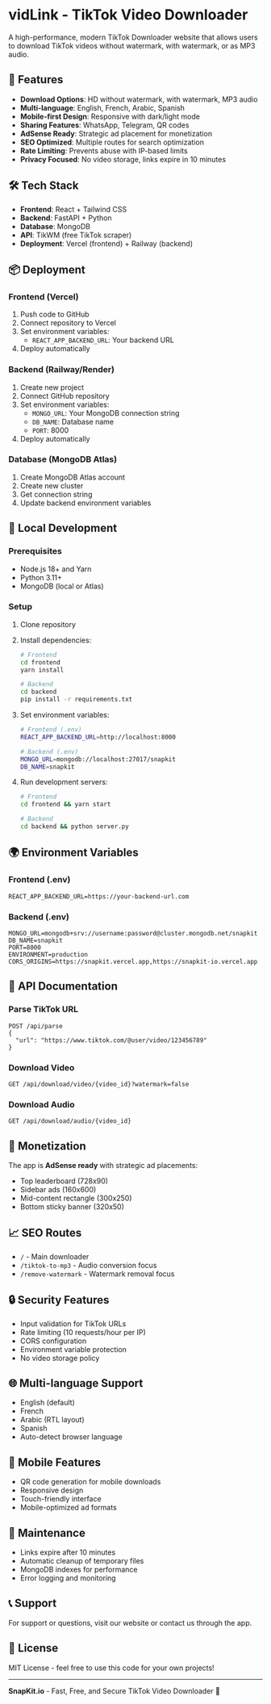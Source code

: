 # vidLink - TikTok Video Downloader

A high-performance, modern TikTok Downloader website that allows users to download TikTok videos without watermark, with watermark, or as MP3 audio.

## 🚀 Features

- **Download Options**: HD without watermark, with watermark, MP3 audio
- **Multi-language**: English, French, Arabic, Spanish
- **Mobile-first Design**: Responsive with dark/light mode
- **Sharing Features**: WhatsApp, Telegram, QR codes
- **AdSense Ready**: Strategic ad placement for monetization
- **SEO Optimized**: Multiple routes for search optimization
- **Rate Limiting**: Prevents abuse with IP-based limits
- **Privacy Focused**: No video storage, links expire in 10 minutes

## 🛠️ Tech Stack

- **Frontend**: React + Tailwind CSS
- **Backend**: FastAPI + Python
- **Database**: MongoDB
- **API**: TikWM (free TikTok scraper)
- **Deployment**: Vercel (frontend) + Railway (backend)

## 📦 Deployment

### Frontend (Vercel)
1. Push code to GitHub
2. Connect repository to Vercel
3. Set environment variables:
   - `REACT_APP_BACKEND_URL`: Your backend URL
4. Deploy automatically

### Backend (Railway/Render)
1. Create new project
2. Connect GitHub repository
3. Set environment variables:
   - `MONGO_URL`: Your MongoDB connection string
   - `DB_NAME`: Database name
   - `PORT`: 8000
4. Deploy automatically

### Database (MongoDB Atlas)
1. Create MongoDB Atlas account
2. Create new cluster
3. Get connection string
4. Update backend environment variables

## 🔧 Local Development

### Prerequisites
- Node.js 18+ and Yarn
- Python 3.11+
- MongoDB (local or Atlas)

### Setup
1. Clone repository
2. Install dependencies:
   ```bash
   # Frontend
   cd frontend
   yarn install

   # Backend
   cd backend
   pip install -r requirements.txt
   ```

3. Set environment variables:
   ```bash
   # Frontend (.env)
   REACT_APP_BACKEND_URL=http://localhost:8000

   # Backend (.env)
   MONGO_URL=mongodb://localhost:27017/snapkit
   DB_NAME=snapkit
   ```

4. Run development servers:
   ```bash
   # Frontend
   cd frontend && yarn start

   # Backend
   cd backend && python server.py
   ```

## 🌍 Environment Variables

### Frontend (.env)
```
REACT_APP_BACKEND_URL=https://your-backend-url.com
```

### Backend (.env)
```
MONGO_URL=mongodb+srv://username:password@cluster.mongodb.net/snapkit
DB_NAME=snapkit
PORT=8000
ENVIRONMENT=production
CORS_ORIGINS=https://snapkit.vercel.app,https://snapkit-io.vercel.app
```

## 📄 API Documentation

### Parse TikTok URL
```
POST /api/parse
{
  "url": "https://www.tiktok.com/@user/video/123456789"
}
```

### Download Video
```
GET /api/download/video/{video_id}?watermark=false
```

### Download Audio
```
GET /api/download/audio/{video_id}
```

## 🎯 Monetization

The app is **AdSense ready** with strategic ad placements:
- Top leaderboard (728x90)
- Sidebar ads (160x600)
- Mid-content rectangle (300x250)
- Bottom sticky banner (320x50)

## 📈 SEO Routes

- `/` - Main downloader
- `/tiktok-to-mp3` - Audio conversion focus
- `/remove-watermark` - Watermark removal focus

## 🔒 Security Features

- Input validation for TikTok URLs
- Rate limiting (10 requests/hour per IP)
- CORS configuration
- Environment variable protection
- No video storage policy

## 🌐 Multi-language Support

- English (default)
- French
- Arabic (RTL layout)
- Spanish
- Auto-detect browser language

## 📱 Mobile Features

- QR code generation for mobile downloads
- Responsive design
- Touch-friendly interface
- Mobile-optimized ad formats

## 🔧 Maintenance

- Links expire after 10 minutes
- Automatic cleanup of temporary files
- MongoDB indexes for performance
- Error logging and monitoring

## 📞 Support

For support or questions, visit our website or contact us through the app.

## 📄 License

MIT License - feel free to use this code for your own projects!

---

**SnapKit.io** - Fast, Free, and Secure TikTok Video Downloader 🚀
